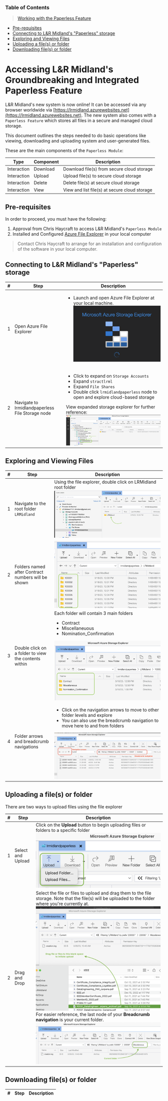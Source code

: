 ### Table of Contents
>[Working with the Paperless Feature](#accessing-l-r-midland-s-groundbreaking-and-integrated-paperless-feature)
  * [Pre-requisites](#pre-requisites)
  * [Connecting to L&R Midland's "Paperless" storage](#connecting-to-l-r-midland-s--paperless--storage)
  * [Exploring and Viewing Files](#exploring-and-viewing-files)
  * [Uploading a file(s) or folder](#uploading-a-file-s--or-folder)
  * [Downloading file(s) or folder](#downloading-file-s--or-folder)

# Accessing L&R Midland's Groundbreaking and Integrated Paperless Feature

L&R Midland's new system is now online! It can be accessed via any browser worldwide via [https://lrmidland.azurewebsites.net](https://lrmidland.azurewebsites.net). The new system also comes with a `Paperless Feature` which stores all files in a secure and managed cloud storage.

This document outlines the steps needed to do basic operations like viewing, downloading and uploading system and user-generated files.


These are the main components of the `Paperless Module`:

| Type | Component | Description |
|------------|------------|------------|
| Interaction | Download | Download file(s) from secure cloud storage |
| Interaction | Upload | Upload file(s) to secure cloud storage |
| Interaction | Delete | Delete file(s) at secure cloud storage |
| Interaction | View | View and list file(s) at secure cloud storage |


## Pre-requisites

In order to proceed, you must have the following:
1. Approval from Chris Haycraft to access L&R Midland's `Paperless Module`
2. Installed and Configured [Azure File Explorer](https://azure.microsoft.com/en-us/products/storage/storage-explorer/) in your local computer
> Contact Chris Haycraft to arrange for an installation and configuration of the software in your local computer.

## Connecting to L&R Midland's "Paperless" storage
| # | Step | Description |
|------------|------------|------------|
| 1| Open Azure File Explorer | <ul><li>Launch and open Azure File Explorer at your local machine.</li>  ![Azure File Explorer](img/azure_file_explorer.png)</li></ul> |
| 2 | Navigate to lrmidlandpaperless File Storage node | <ul><li>Click to expand on `Storage Accounts`</li> <li>Expand `stractlrml` </li><li>Expand `File Shares` </li><li>Double click `lrmidlandpaperless` node to open and explore cloud-based storage </li></ul> View expanded storage explorer for further reference: ![Expanded view](img/stoage_expanded.png)|

## Exploring and Viewing Files
| # | Step | Description |
|------------|------------|------------|
|1| Navigate to the root folder `LRMidland`| Using the file explorer, double click on LRMidland root folder  ![L&R Midland root folder at file storage](img/LRMidlandRoot.png)|
|2| Folders named after Contract numbers will be shown | ![List of all Contract numbers](img/folderlist.png) |
|3| Double click on a folder to view the contents within | Each folder will contain 3 main folders <ul><li>Contract</li><li>Miscellaneuous</li><li>Nomination_Confirmation</li></ul> ![Main Folders](img/mainfolders.png)|
|4| Folder arrows and breadcrumb navigations | <ul><li>Click on the navigation arrows to move to other folder levels and explore</li><li> You can also use the breadcrumb navigation to move here to and from folders </li></ul> ![Navigation options](img/navigations.png)|

## Uploading a file(s) or folder
There are two ways to upload files using the file explorer

| # | Step | Description |
|------------|------------|------------|
|1 | Select and Upload | Click on the **Upload** button to begin uploading files or folders to a specific folder ![Upload process](img/upload.png) |
|2| Drag and Drop|Select the file or files to upload and drag them to the file storage. Note that the file(s) will be uploaded to the folder where you're currently at. ![Drag to upload](img/dragupload.png) For easier reference, the last node of your **Breadcrumb navigation** is your current folder. ![Current folder](img/currentfolder.png)|

## Downloading file(s) or folder
| # | Step | Description |
|------------|------------|------------|